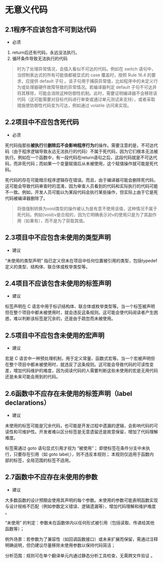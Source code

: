 # 无意义代码

## 2.1程序不应该包含不可到达代码

- 必须

1. return后还有代码，永远没法执行。
2. 循环条件导致无法执行的代码

>时为了处理异常情况，会插入看似不可达的代码。例如在 switch 语句中，当控制表达式的所有可能值都被显式的 case 覆盖时，按照 Rule 16.4 的要求，应提供 default 子句 。该子句用于捕获异常值，比如程序中的未定义行为或处理器硬件故障导致的异常情况。若编译器判定 default 子句不可达并将其移除，可能会消除这种防御性机制。此时，需要证明编译器不会移除该代码（这可能需要对目标代码进行审查或通过单元测试来支持），或者采取措施使防御性代码变为可达，例如通过 volatile 访问来实现。

## 2.2项目中不应包含死代码

- 必须

死代码指那些**被执行**但**删除后不会影响程序行为**的操作。需要注意的是，不可达代码（由于程序逻辑导致永远无法执行的代码）不属于死代码，因为它们根本无法被执行。例如在一个函数中，有一段代码在return语句之后，这段代码就是不可达代码，而非死代码；而如果一个变量赋值后从未被使用，这个赋值操作就可能是死代码。

死代码的存在可能暗示程序逻辑存在错误。而且，由于编译器可能会删除死代码，这可能会导致代码审查时的混淆，因为审查人员看到的代码和实际执行的代码可能不一致。例如，开发人员可能以为某段代码会执行某些操作，但实际上由于它是死代码被编译器删除了。

>将值强制转换为void类型的操作被认为是有意不使用该值，这种情况不属于死代码。例如(void)v是合规的，因为它明确表示对v的使用只是为了其副作用（如果有），而不是为了获取其值。

## 2.3项目中不应包含未使用的类型声明

- 建议

“未使用的类型声明” 指已定义但未在项目中任何位置被引用的类型，包括typedef定义的类型、结构体、联合体或枚举类型等。

## 2.4项目不应该包含未使用的标签声明

- 建议

标签声明在 C 语言中用于标识结构体、联合体或枚举类型等。当一个标签被声明但在整个项目中都未被使用时，就会违反这条规则。这可能会使代码阅读者产生困惑，难以判断该标签是冗余的，还是由于疏忽而未被使用。

## 2.5项目中不应包含未使用的宏声明

- 建议

宏是 C 语言中一种预处理机制，用于定义常量、函数式宏等。当一个宏被声明但在整个项目中都未被使用时，就违反了这条规则。这可能会导致代码的可读性变差，增加代码维护的难度，因为阅读代码的人需要判断这些未使用的宏是无用代码还是未来可能会用到的代码。

## 2.6函数中不应存在未使用的标签声明（label declarations）

- 建议

未使用的标签可能是冗余代码，也可能是开发过程中遗漏的逻辑，会影响代码的可读性和可维护性。开发者难以区分标签是无意遗留还是故意保留，增加了代码理解难度。

标签需通过 goto 语句显式引用才视为 “被使用”；
即使标签在条件分支中未执行，只要存在引用（如 goto label;），则不违反本规则；
本规则仅适用于函数内部的标签，全局范围的标签不适用。

## 2.7函数中不应存在未使用的参数

- 建议

大多数函数的设计预期会使用其声明的每个参数。未使用的参数可能表明函数实现与设计规格不匹配（例如参数定义错误、逻辑遗漏等），增加代码理解和维护难度 。

“未使用” 的判定：参数未在函数体内以任何形式被引用（包括读取、传递给其他函数等）；

例外场景：若参数为了兼容性（如回调函数接口）或未来扩展而保留，需通过注释明确说明，但仍建议尽量移除未使用参数以保持代码简洁；

分析范围：规则可在单个翻译单元内通过静态分析工具检查，无需跨文件验证 。
